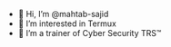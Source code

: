 - 👋 Hi, I’m @mahtab-sajid
- 👀 I’m interested in Termux
- 🌱 I’m a trainer of Cyber Security TRS™️

<!---
mahtab-sajid/mahtab-sajid is a ✨ special ✨ repository because its `README.md` (this file) appears on your GitHub profile.
You can click the Preview link to take a look at your changes.
--->
